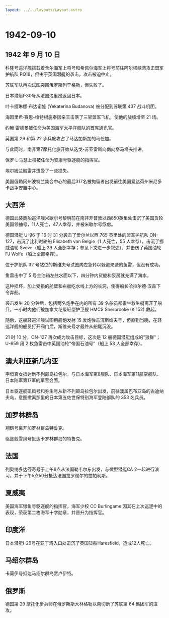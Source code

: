 ```yaml
---
layout: ../../layouts/Layout.astro
---
```


# 1942-09-10

## 1942 年 9 月 10 日

科隆号巡洋舰搭载着舍尔海军上将号和希佩尔海军上将号前往阿尔塔峡湾攻击盟军护航队
PQ18，但由于英国潜艇的袭击，攻击被迫中止。

苏联军队再次试图突围俄罗斯列宁格勒，但失败了。

日本潜艇I-30号从法国洛里昂返回日本。

叶卡捷琳娜·布达诺娃 (Yekaterina Budanova) 被分配到苏联第 437 战斗机团。

海因里希·赛恩-维特根施泰因亲王击落了三架盟军飞机，使他的战绩增至 21 场。

约翰·雷德曼被任命为美国海军太平洋舰队的首席通讯官。

英国第 29 和第 22 步兵旅攻占了马达加斯加的马任加。

与此同时，南非第7摩托化旅开始从迭戈-苏亚雷斯向南向塔马塔夫推进。

保罗·L·马瑟上校被任命为安康号驱逐舰的指挥官。

埃尔姆兰触雷并遭受了一些损失。

美国俄勒冈州波特兰集合中心的最后317名被拘留者出发前往美国爱达荷州米尼多卡战争安置中心。

## 大西洋

德国武装商船巡洋舰米歇尔号黎明前在南非开普敦以西850英里处击沉了美国货轮美国领袖号，11人死亡，47人幸存，并被米歇尔号俘虏。

德国潜艇 U-96 于 16 时 31 分袭击了爱尔兰以西 765 英里处的盟军护航队
ON-127，击沉了比利时轮船 Elisabeth van Belgie（1 人死亡，55
人幸存），击沉了挪威油轮 Sveve（船上 39
人全部幸存；参见下文进一步叙述），并击伤了英国油轮 FJ
Wolfe（船上全部幸存）。

位于护航队 32 号站位的斯维夫号试图向左急转以躲避来袭的鱼雷，但没有成功。

鱼雷击中了 5 号主油箱左舷水面以下，四分钟内货舱和泵房就充满了海水。

这种损坏，加上受损的舱壁和右舷吃水线上方的长洞，使得船长哈拉尔德·汉森下令弃船。

袭击发生 20 分钟后，包括两名炮手在内的所有 39
名船员都乘坐救生艇离开了船只，一小时内他们被加拿大花级轻型护卫舰 HMCS
Sherbrooke (K 152) 救起。

随后，这艘轻巡洋舰试图用舰炮发射 15
发炮弹击沉斯维夫号，但直到当晚，在轻巡洋舰的船员打开阀门后，斯维夫号才最终从船尾沉没。

21 时 10 分，ON-127 再次成为攻击目标，这次是 12
艘德国潜艇组成的"狼群"；U-659 用 2 枚鱼雷击中英国油轮"帝国石油号"（船上
53 人全部幸存）。

## 澳大利亚新几内亚

宇垣真女抵达新不列颠岛拉包尔，与日本海军第8舰队、日本海军第11航空舰队、日本陆军第17军的军官会面。

日本驱逐舰矶风号和弥生号从新不列颠岛拉包尔出发，前往澳属巴布亚岛的古迪纳夫岛，意图撤离那里的日本第五佐世保特别海军登陆部队的
353 名兵员。

## 加罗林群岛

翔鹤号离开加罗林群岛特鲁克。

驱逐舰雪风号抵达卡罗林群岛的特鲁克。

## 法国

列奥纳多达芬奇号于上午8点从法国勒韦尔东出发，与微型潜艇CA
2一起进行演习，并于下午5点50分抵达法国拉罗谢尔的拉帕利斯。

## 夏威夷

美国海军银鱼号驱逐舰的指挥官，海军少校 CC Burlingame
因其在上次巡逻中的表现，荣获第二枚海军十字勋章，并晋升为指挥官。

## 印度洋

日本潜艇I-29号在亚丁湾入口处击沉了英国货船Haresfield，造成12人死亡。

## 马绍尔群岛

卡莫伊号抵达马绍尔群岛贾卢伊特。

## 俄罗斯

德国第 29 摩托化步兵师在俄罗斯斯大林格勒以南切断了苏联第 64
集团军的进攻。